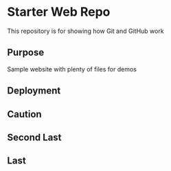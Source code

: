 # Starter Web Repo

This repository is for showing how Git and GitHub work

## Purpose

Sample website with plenty of files for demos

## Deployment

## Caution

## Second Last

## Last